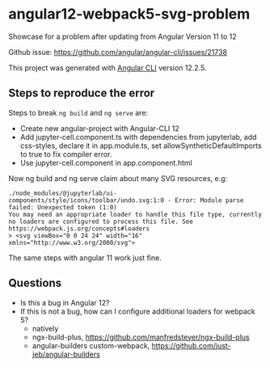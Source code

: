 # angular12-webpack5-svg-problem
Showcase for a problem after updating from Angular Version 11 to 12

Github issue: https://github.com/angular/angular-cli/issues/21738

This project was generated with [Angular CLI](https://github.com/angular/angular-cli) version 12.2.5.

## Steps to reproduce the error

Steps to break `ng build` and `ng serve` are:
- Create new angular-project with Angular-CLI 12
- Add jupyter-cell.component.ts with dependencies from jupyterlab, add css-styles, declare it in app.module.ts, set allowSyntheticDefaultImports to true to fix compiler error.
- Use jupyter-cell.component in app.component.html

Now ng build and ng serve claim about many SVG resources, e.g:
```
./node_modules/@jupyterlab/ui-components/style/icons/toolbar/undo.svg:1:0 - Error: Module parse failed: Unexpected token (1:0)
You may need an appropriate loader to handle this file type, currently no loaders are configured to process this file. See https://webpack.js.org/concepts#loaders
> <svg viewBox="0 0 24 24" width="16" xmlns="http://www.w3.org/2000/svg">
```

The same steps with angular 11 work just fine.

## Questions
- Is this a bug in Angular 12?
- If this is not a bug, how can I configure additional loaders for webpack 5?
  - natively
  - ngx-build-plus, https://github.com/manfredsteyer/ngx-build-plus
  - angular-builders custom-webpack, https://github.com/just-jeb/angular-builders 
